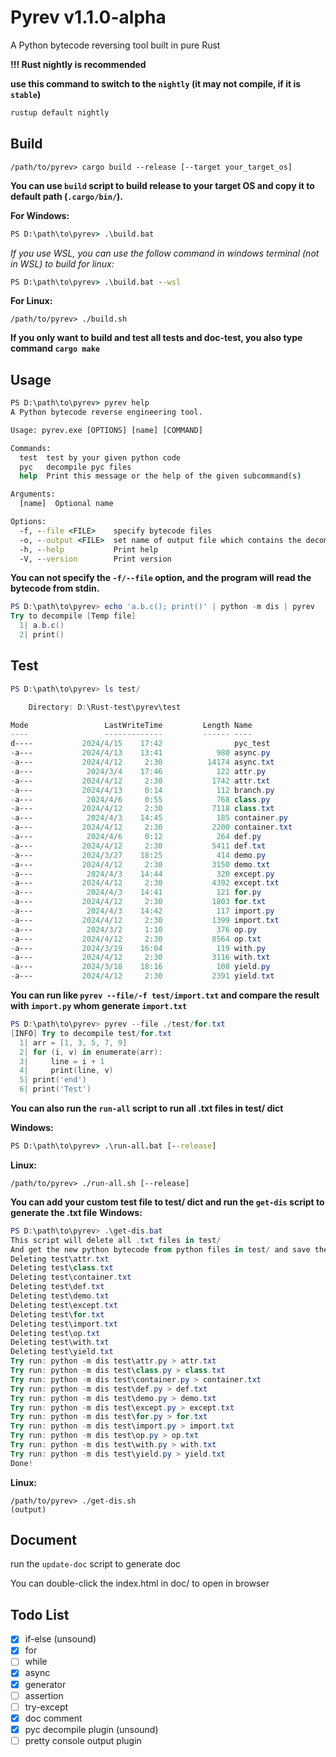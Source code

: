 # Pyrev v1.1.0-alpha

A Python bytecode reversing tool built in pure Rust



**!!! Rust nightly is recommended**

**use this command to switch to the `nightly` (it may not compile, if it is `stable`)**

```powershell
rustup default nightly
```



## Build

```shell
/path/to/pyrev> cargo build --release [--target your_target_os]
```

**You can use `build` script to build release to your target OS and copy it to default path (`.cargo/bin/`).**

**For Windows:**

```cmd
PS D:\path\to\pyrev> .\build.bat
```

*If you use WSL, you can use the follow command in windows terminal (not in WSL) to build for linux:*

```cmd
PS D:\path\to\pyrev> .\build.bat --wsl
```

**For Linux:**

```shell
/path/to/pyrev> ./build.sh
```



**If you only want to build and test all tests and doc-test, you also type command `cargo make`**



## Usage

```cmd
PS D:\path\to\pyrev> pyrev help
A Python bytecode reverse engineering tool.

Usage: pyrev.exe [OPTIONS] [name] [COMMAND]

Commands:
  test  test by your given python code
  pyc   decompile pyc files
  help  Print this message or the help of the given subcommand(s)

Arguments:
  [name]  Optional name

Options:
  -f, --file <FILE>    specify bytecode files
  -o, --output <FILE>  set name of output file which contains the decompiled result
  -h, --help           Print help
  -V, --version        Print version
```

**You can not specify the `-f/--file` option, and the program will read the bytecode from stdin.**
```powershell
PS D:\path\to\pyrev> echo 'a.b.c(); print()' | python -m dis | pyrev
Try to decompile [Temp file]
  1| a.b.c()
  2| print()
```

## Test

```powershell
PS D:\path\to\pyrev> ls test/

    Directory: D:\Rust-test\pyrev\test

Mode                 LastWriteTime         Length Name
----                 -------------         ------ ----
d----           2024/4/15    17:42                pyc_test
-a---           2024/4/13    13:41            980 async.py
-a---           2024/4/12     2:30          14174 async.txt
-a---            2024/3/4    17:46            122 attr.py
-a---           2024/4/12     2:30           1742 attr.txt
-a---           2024/4/13     0:14            112 branch.py
-a---            2024/4/6     0:55            768 class.py
-a---           2024/4/12     2:30           7118 class.txt
-a---            2024/4/3    14:45            185 container.py
-a---           2024/4/12     2:30           2200 container.txt
-a---            2024/4/6     0:12            264 def.py
-a---           2024/4/12     2:30           5411 def.txt
-a---           2024/3/27    18:25            414 demo.py
-a---           2024/4/12     2:30           3150 demo.txt
-a---            2024/4/3    14:44            320 except.py
-a---           2024/4/12     2:30           4392 except.txt
-a---            2024/4/3    14:41            121 for.py
-a---           2024/4/12     2:30           1803 for.txt
-a---            2024/4/3    14:42            117 import.py
-a---           2024/4/12     2:30           1399 import.txt
-a---            2024/3/2     1:10            376 op.py
-a---           2024/4/12     2:30           8564 op.txt
-a---           2024/3/19    16:04            119 with.py
-a---           2024/4/12     2:30           3116 with.txt
-a---           2024/3/18    18:16            108 yield.py
-a---           2024/4/12     2:30           2391 yield.txt
```

**You can run like `pyrev --file/-f test/import.txt` and compare the result with `import.py` whom generate `import.txt`**

```powershell
PS D:\path\to\pyrev> pyrev --file ./test/for.txt
[INFO] Try to decompile test/for.txt
  1| arr = [1, 3, 5, 7, 9]
  2| for (i, v) in enumerate(arr):
  3|     line = i + 1
  4|     print(line, v)
  5| print('end')
  6| print('Test')
```

**You can also run the `run-all` script to run all .txt files in test/ dict**

**Windows:**
```cmd
PS D:\path\to\pyrev> .\run-all.bat [--release]
```

**Linux:**
```shell
/path/to/pyrev> ./run-all.sh [--release]
```

**You can add your custom test file to test/ dict and run the `get-dis` script to generate the .txt file**
**Windows:**

```powershell
PS D:\path\to\pyrev> .\get-dis.bat
This script will delete all .txt files in test/
And get the new python bytecode from python files in test/ and save them as .txt files
Deleting test\attr.txt
Deleting test\class.txt
Deleting test\container.txt
Deleting test\def.txt
Deleting test\demo.txt
Deleting test\except.txt
Deleting test\for.txt
Deleting test\import.txt
Deleting test\op.txt
Deleting test\with.txt
Deleting test\yield.txt
Try run: python -m dis test\attr.py > attr.txt
Try run: python -m dis test\class.py > class.txt
Try run: python -m dis test\container.py > container.txt
Try run: python -m dis test\def.py > def.txt
Try run: python -m dis test\demo.py > demo.txt
Try run: python -m dis test\except.py > except.txt
Try run: python -m dis test\for.py > for.txt
Try run: python -m dis test\import.py > import.txt
Try run: python -m dis test\op.py > op.txt
Try run: python -m dis test\with.py > with.txt
Try run: python -m dis test\yield.py > yield.txt
Done!
```

**Linux:**
```shell
/path/to/pyrev> ./get-dis.sh
(output)
```



## Document

run the `update-doc` script to generate doc

You can double-click the index.html in doc/ to open in browser



## Todo List

-   [x] if-else (unsound)
-   [x] for
-   [ ] while
-   [x] async
-   [x] generator
-   [ ] assertion
-   [ ] try-except
-   [x] doc comment
-   [x] pyc decompile plugin (unsound)
-   [ ] pretty console output plugin
